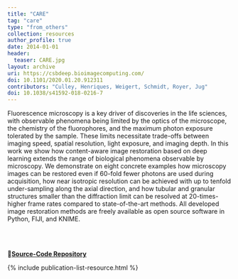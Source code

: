 ```yaml
---
title: "CARE"
tag: "care"
type: "from_others"
collection: resources
author_profile: true
date: 2014-01-01
header:
  teaser: CARE.jpg
layout: archive
uri: https://csbdeep.bioimagecomputing.com/
doi: 10.1101/2020.01.20.912311
contributors: "Culley, Henriques, Weigert, Schmidt, Royer, Jug"
doi: 10.1038/s41592-018-0216-7
---
```

<p align= "justify">

Fluorescence microscopy is a key driver of discoveries in the life sciences, with observable phenomena being limited by the optics of the microscope, the chemistry of the fluorophores, and the maximum photon exposure tolerated by the sample. These limits necessitate trade-offs between imaging speed, spatial resolution, light exposure, and imaging depth. In this work we show how content-aware image restoration based on deep learning extends the range of biological phenomena observable by microscopy. We demonstrate on eight concrete examples how microscopy images can be restored even if 60-fold fewer photons are used during acquisition, how near isotropic resolution can be achieved with up to tenfold under-sampling along the axial direction, and how tubular and granular structures smaller than the diffraction limit can be resolved at 20-times-higher frame rates compared to state-of-the-art methods. All developed image restoration methods are freely available as open source software in Python, FIJI, and KNIME.

<br><br>

🔗<b><u><a href="{{ page.uri }}">Source-Code Repository</a></u></b>

{% include publication-list-resource.html %}
